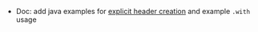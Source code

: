 * Doc: add java examples for [explicit header creation](HTTP/headers#explicit-header) and example `.with` usage
